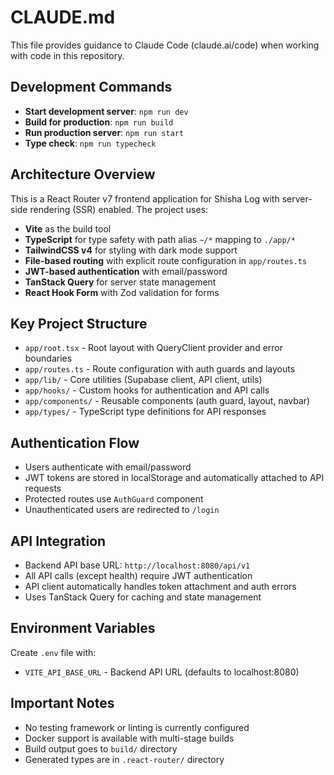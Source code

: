 # CLAUDE.md

This file provides guidance to Claude Code (claude.ai/code) when working with code in this repository.

## Development Commands

- **Start development server**: `npm run dev`
- **Build for production**: `npm run build`
- **Run production server**: `npm run start`
- **Type check**: `npm run typecheck`


## Architecture Overview

This is a React Router v7 frontend application for Shisha Log with server-side rendering (SSR) enabled. The project uses:

- **Vite** as the build tool
- **TypeScript** for type safety with path alias `~/*` mapping to `./app/*`
- **TailwindCSS v4** for styling with dark mode support
- **File-based routing** with explicit route configuration in `app/routes.ts`
- **JWT-based authentication** with email/password
- **TanStack Query** for server state management
- **React Hook Form** with Zod validation for forms

## Key Project Structure

- `app/root.tsx` - Root layout with QueryClient provider and error boundaries
- `app/routes.ts` - Route configuration with auth guards and layouts
- `app/lib/` - Core utilities (Supabase client, API client, utils)
- `app/hooks/` - Custom hooks for authentication and API calls
- `app/components/` - Reusable components (auth guard, layout, navbar)
- `app/types/` - TypeScript type definitions for API responses

## Authentication Flow

- Users authenticate with email/password
- JWT tokens are stored in localStorage and automatically attached to API requests
- Protected routes use `AuthGuard` component
- Unauthenticated users are redirected to `/login`

## API Integration

- Backend API base URL: `http://localhost:8080/api/v1`
- All API calls (except health) require JWT authentication
- API client automatically handles token attachment and auth errors
- Uses TanStack Query for caching and state management

## Environment Variables

Create `.env` file with:
- `VITE_API_BASE_URL` - Backend API URL (defaults to localhost:8080)

## Important Notes

- No testing framework or linting is currently configured
- Docker support is available with multi-stage builds
- Build output goes to `build/` directory
- Generated types are in `.react-router/` directory